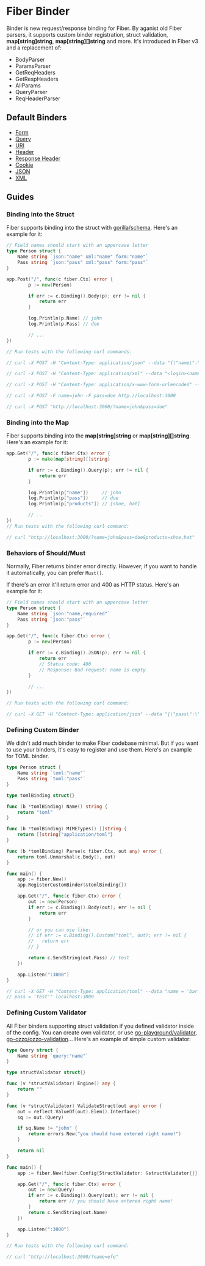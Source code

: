 # Fiber Binder

Binder is new request/response binding for Fiber. By aganist old Fiber parsers, it supports custom binder registration, struct validation, **map[string]string**, **map[string][]string** and more. It's introduced in Fiber v3 and a replacement of:
- BodyParser
- ParamsParser
- GetReqHeaders
- GetRespHeaders
- AllParams
- QueryParser
- ReqHeaderParser


## Default Binders
- [Form](form.go)
- [Query](query.go)
- [URI](uri.go)
- [Header](header.go)
- [Response Header](resp_header.go)
- [Cookie](cookie.go)
- [JSON](json.go)
- [XML](xml.go)

## Guides

### Binding into the Struct
Fiber supports binding into the struct with [gorilla/schema](https://github.com/gorilla/schema). Here's an example for it:
```go
// Field names should start with an uppercase letter
type Person struct {
    Name string `json:"name" xml:"name" form:"name"`
    Pass string `json:"pass" xml:"pass" form:"pass"`
}

app.Post("/", func(c fiber.Ctx) error {
        p := new(Person)

        if err := c.Binding().Body(p); err != nil {
            return err
        }

        log.Println(p.Name) // john
        log.Println(p.Pass) // doe

        // ...
})

// Run tests with the following curl commands:

// curl -X POST -H "Content-Type: application/json" --data "{\"name\":\"john\",\"pass\":\"doe\"}" localhost:3000

// curl -X POST -H "Content-Type: application/xml" --data "<login><name>john</name><pass>doe</pass></login>" localhost:3000

// curl -X POST -H "Content-Type: application/x-www-form-urlencoded" --data "name=john&pass=doe" localhost:3000

// curl -X POST -F name=john -F pass=doe http://localhost:3000

// curl -X POST "http://localhost:3000/?name=john&pass=doe"
```

### Binding into the Map
Fiber supports binding into the **map[string]string** or **map[string][]string**. Here's an example for it:
```go
app.Get("/", func(c fiber.Ctx) error {
        p := make(map[string][]string)

        if err := c.Binding().Query(p); err != nil {
            return err
        }

        log.Println(p["name"])     // john
        log.Println(p["pass"])     // doe
        log.Println(p["products"]) // [shoe, hat]

        // ...
})
// Run tests with the following curl command:

// curl "http://localhost:3000/?name=john&pass=doe&products=shoe,hat"
```
### Behaviors of Should/Must
Normally, Fiber returns binder error directly. However; if you want to handle it automatically, you can prefer `Must()`. 

If there's an error it'll return error and 400 as HTTP status. Here's an example for it:
```go
// Field names should start with an uppercase letter
type Person struct {
    Name string `json:"name,required"`
    Pass string `json:"pass"`
}

app.Get("/", func(c fiber.Ctx) error {
        p := new(Person)

        if err := c.Binding().JSON(p); err != nil {
            return err 
            // Status code: 400 
            // Response: Bad request: name is empty
        }

        // ...
})

// Run tests with the following curl command:

// curl -X GET -H "Content-Type: application/json" --data "{\"pass\":\"doe\"}" localhost:3000
```
### Defining Custom Binder
We didn't add much binder to make Fiber codebase minimal. But if you want to use your binders, it's easy to register and use them. Here's an example for TOML binder.
```go
type Person struct {
	Name string `toml:"name"`
	Pass string `toml:"pass"`
}

type tomlBinding struct{}

func (b *tomlBinding) Name() string {
	return "toml"
}

func (b *tomlBinding) MIMETypes() []string {
	return []string{"application/toml"}
}

func (b *tomlBinding) Parse(c fiber.Ctx, out any) error {
	return toml.Unmarshal(c.Body(), out)
}

func main() {
	app := fiber.New()
	app.RegisterCustomBinder(&tomlBinding{})

	app.Get("/", func(c fiber.Ctx) error {
		out := new(Person)
		if err := c.Binding().Body(out); err != nil {
			return err
		}

        // or you can use like:
        // if err := c.Binding().Custom("toml", out); err != nil {
		// 	 return err
		// }

		return c.SendString(out.Pass) // test
	})

	app.Listen(":3000")
}

// curl -X GET -H "Content-Type: application/toml" --data "name = 'bar'
// pass = 'test'" localhost:3000
```
### Defining Custom Validator
All Fiber binders supporting struct validation if you defined validator inside of the config. You can create own validator, or use [go-playground/validator](https://github.com/go-playground/validator), [go-ozzo/ozzo-validation](https://github.com/go-ozzo/ozzo-validation)... Here's an example of simple custom validator:
```go
type Query struct {
	Name string `query:"name"`
}

type structValidator struct{}

func (v *structValidator) Engine() any {
	return ""
}

func (v *structValidator) ValidateStruct(out any) error {
	out = reflect.ValueOf(out).Elem().Interface()
	sq := out.(Query)

	if sq.Name != "john" {
		return errors.New("you should have entered right name!")
	}

	return nil
}

func main() {
	app := fiber.New(fiber.Config{StructValidator: &structValidator{}})

	app.Get("/", func(c fiber.Ctx) error {
		out := new(Query)
		if err := c.Binding().Query(out); err != nil {
			return err // you should have entered right name!
		}
		return c.SendString(out.Name)
	})

	app.Listen(":3000")
}

// Run tests with the following curl command:

// curl "http://localhost:3000/?name=efe"
```